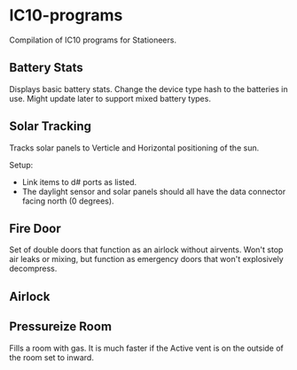 # IC10-programs
Compilation of IC10 programs for Stationeers.

## Battery Stats

Displays basic battery stats. Change the device type hash to the batteries in use.
Might update later to support mixed battery types.

## Solar Tracking

Tracks solar panels to Verticle and Horizontal positioning of the sun.

Setup:
- Link items to d# ports as listed.
- The daylight sensor and solar panels should all have the data connector facing north (0 degrees).

## Fire Door

Set of double doors that function as an airlock without airvents. Won't stop air
leaks or mixing, but function as emergency doors that won't explosively decompress.

## Airlock

## Pressureize Room

Fills a room with gas. It is much faster if the Active vent is on the outside of the room set to inward.
